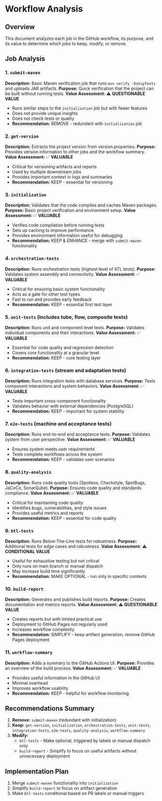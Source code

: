 <!--
Copyright (c) 2025 Eric C. Mumford (@heymumford)

This software was developed with analytical assistance from AI tools 
including Claude 3.7 Sonnet, Claude Code, and Google Gemini Deep Research,
which were used as paid services. All intellectual property rights 
remain exclusively with the copyright holder listed above.

Licensed under the Mozilla Public License 2.0
-->


# Workflow Analysis

## Overview

This document analyzes each job in the GitHub workflow, its purpose, and its value to determine which jobs to keep, modify, or remove.

## Job Analysis

### 1. `submit-maven`

**Description:** Basic Maven verification job that runs `mvn verify -DskipTests` and uploads JAR artifacts.
**Purpose:** Quick verification that the project can be built without running tests.
**Value Assessment:** ⚠️ **QUESTIONABLE VALUE**
- Runs similar steps to the `initialization` job but with fewer features
- Does not provide unique insights
- Does not check tests or quality
- **Recommendation:** REMOVE - redundant with `initialization` job

### 2. `get-version`

**Description:** Extracts the project version from version.properties.
**Purpose:** Provides version information to other jobs and the workflow summary.
**Value Assessment:** ✅ **VALUABLE**
- Critical for versioning artifacts and reports
- Used by multiple downstream jobs
- Provides important context in logs and summaries
- **Recommendation:** KEEP - essential for versioning

### 3. `initialization`

**Description:** Validates that the code compiles and caches Maven packages.
**Purpose:** Basic project verification and environment setup.
**Value Assessment:** ✅ **VALUABLE**
- Verifies code compilation before running tests
- Sets up caching to improve performance
- Provides environment information useful for debugging
- **Recommendation:** KEEP & ENHANCE - merge with `submit-maven` functionality

### 4. `orchestration-tests`

**Description:** Runs orchestration tests (highest level of ATL tests).
**Purpose:** Validates system assembly and connectivity.
**Value Assessment:** ✅ **VALUABLE**
- Critical for ensuring basic system functionality
- Acts as a gate for other test types
- Fast to run and provides early feedback
- **Recommendation:** KEEP - essential first test layer

### 5. `unit-tests` (includes tube, flow, composite tests)

**Description:** Runs unit and component level tests.
**Purpose:** Validates individual components and their interactions.
**Value Assessment:** ✅ **VALUABLE**
- Essential for code quality and regression detection
- Covers core functionality at a granular level
- **Recommendation:** KEEP - core testing layer

### 6. `integration-tests` (stream and adaptation tests)

**Description:** Runs integration tests with database services.
**Purpose:** Tests component interactions and system behaviors.
**Value Assessment:** ✅ **VALUABLE**
- Tests important cross-component functionality
- Validates behavior with external dependencies (PostgreSQL)
- **Recommendation:** KEEP - important for system stability

### 7. `e2e-tests` (machine and acceptance tests)

**Description:** Runs end-to-end and acceptance tests.
**Purpose:** Validates system from user perspective.
**Value Assessment:** ✅ **VALUABLE**
- Ensures system meets user requirements
- Tests complete workflows across the system
- **Recommendation:** KEEP - validates user scenarios

### 8. `quality-analysis`

**Description:** Runs code quality tools (Spotless, Checkstyle, SpotBugs, JaCoCo, SonarQube).
**Purpose:** Ensures code quality and standards compliance.
**Value Assessment:** ✅ **VALUABLE**
- Critical for maintaining code quality
- Identifies bugs, vulnerabilities, and style issues
- Provides useful metrics and reports
- **Recommendation:** KEEP - essential for code quality

### 9. `btl-tests`

**Description:** Runs Below-The-Line tests for robustness.
**Purpose:** Additional tests for edge cases and robustness.
**Value Assessment:** ⚠️ **CONDITIONAL VALUE**
- Useful for exhaustive testing but not critical
- Only runs on main branch or manual dispatch
- May increase build time significantly
- **Recommendation:** MAKE OPTIONAL - run only in specific contexts

### 10. `build-report`

**Description:** Generates and publishes build reports.
**Purpose:** Creates documentation and metrics reports.
**Value Assessment:** ⚠️ **QUESTIONABLE VALUE**
- Creates reports but with limited practical use
- Deployment to GitHub Pages not regularly used
- Increases workflow complexity
- **Recommendation:** SIMPLIFY - keep artifact generation, remove GitHub Pages deployment

### 11. `workflow-summary`

**Description:** Adds a summary to the GitHub Actions UI.
**Purpose:** Provides an overview of the build process.
**Value Assessment:** ✅ **VALUABLE**
- Provides useful information in the GitHub UI
- Minimal overhead
- Improves workflow usability
- **Recommendation:** KEEP - helpful for workflow monitoring

## Recommendations Summary

1. **Remove:** `submit-maven` (redundant with initialization)
2. **Keep:** `get-version`, `initialization`, `orchestration-tests`, `unit-tests`, `integration-tests`, `e2e-tests`, `quality-analysis`, `workflow-summary`
3. **Modify:**
   - `btl-tests` - Make optional, triggered by labels or manual dispatch only
   - `build-report` - Simplify to focus on useful artifacts without unnecessary deployment

## Implementation Plan

1. Merge `submit-maven` functionality into `initialization`
2. Simplify `build-report` to focus on artifact generation
3. Make `btl-tests` conditional based on PR labels or manual triggers
